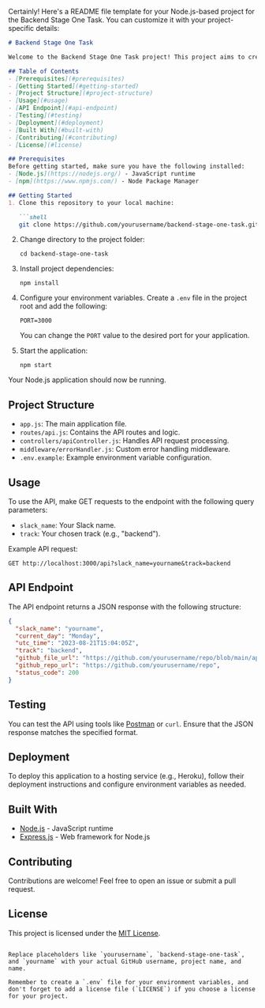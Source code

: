 Certainly! Here's a README file template for your Node.js-based project for the Backend Stage One Task. You can customize it with your project-specific details:

```markdown
# Backend Stage One Task

Welcome to the Backend Stage One Task project! This project aims to create and host an endpoint using Node.js that accepts two GET request query parameters and returns specific information in JSON format.

## Table of Contents
- [Prerequisites](#prerequisites)
- [Getting Started](#getting-started)
- [Project Structure](#project-structure)
- [Usage](#usage)
- [API Endpoint](#api-endpoint)
- [Testing](#testing)
- [Deployment](#deployment)
- [Built With](#built-with)
- [Contributing](#contributing)
- [License](#license)

## Prerequisites
Before getting started, make sure you have the following installed:
- [Node.js](https://nodejs.org/) - JavaScript runtime
- [npm](https://www.npmjs.com/) - Node Package Manager

## Getting Started
1. Clone this repository to your local machine:

   ```shell
   git clone https://github.com/yourusername/backend-stage-one-task.git
   ```

2. Change directory to the project folder:

   ```shell
   cd backend-stage-one-task
   ```

3. Install project dependencies:

   ```shell
   npm install
   ```

4. Configure your environment variables. Create a `.env` file in the project root and add the following:

   ```
   PORT=3000
   ```

   You can change the `PORT` value to the desired port for your application.

5. Start the application:

   ```shell
   npm start
   ```

Your Node.js application should now be running.

## Project Structure
- `app.js`: The main application file.
- `routes/api.js`: Contains the API routes and logic.
- `controllers/apiController.js`: Handles API request processing.
- `middleware/errorHandler.js`: Custom error handling middleware.
- `.env.example`: Example environment variable configuration.

## Usage
To use the API, make GET requests to the endpoint with the following query parameters:

- `slack_name`: Your Slack name.
- `track`: Your chosen track (e.g., "backend").

Example API request:
```
GET http://localhost:3000/api?slack_name=yourname&track=backend
```

## API Endpoint
The API endpoint returns a JSON response with the following structure:
```json
{
  "slack_name": "yourname",
  "current_day": "Monday",
  "utc_time": "2023-08-21T15:04:05Z",
  "track": "backend",
  "github_file_url": "https://github.com/yourusername/repo/blob/main/app.js",
  "github_repo_url": "https://github.com/yourusername/repo",
  "status_code": 200
}
```

## Testing
You can test the API using tools like [Postman](https://www.postman.com/) or `curl`. Ensure that the JSON response matches the specified format.

## Deployment
To deploy this application to a hosting service (e.g., Heroku), follow their deployment instructions and configure environment variables as needed.

## Built With
- [Node.js](https://nodejs.org/) - JavaScript runtime
- [Express.js](https://expressjs.com/) - Web framework for Node.js

## Contributing
Contributions are welcome! Feel free to open an issue or submit a pull request.

## License
This project is licensed under the [MIT License](LICENSE).
```

Replace placeholders like `yourusername`, `backend-stage-one-task`, and `yourname` with your actual GitHub username, project name, and name.

Remember to create a `.env` file for your environment variables, and don't forget to add a license file (`LICENSE`) if you choose a license for your project.
